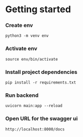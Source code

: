 # Getting started

### Create env

`python3 -m venv env`

### Activate env

`source env/bin/activate`

### Install project dependencies

`pip install -r requirements.txt`

### Run backend

`uvicorn main:app --reload`

### Open URL for the swagger ui

`http://localhost:8000/docs`
